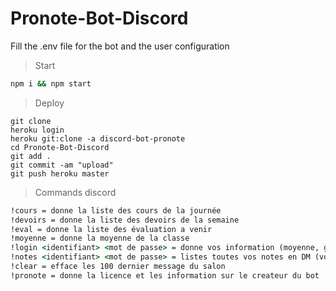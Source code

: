 # Pronote-Bot-Discord

Fill the .env file for the bot and the user configuration

> Start
```cmd
npm i && npm start
```

> Deploy

```
git clone 
heroku login
heroku git:clone -a discord-bot-pronote
cd Pronote-Bot-Discord
git add .
git commit -am "upload"
git push heroku master
```

> Commands discord

```cmd
!cours = donne la liste des cours de la journée
!devoirs = donne la liste des devoirs de la semaine
!eval = donne la liste des évaluation a venir
!moyenne = donne la moyenne de la classe
!login <identifiant> <mot de passe> = donne vos information (moyenne, groupe, etc...) (vos indentifiant pronote seront cacher)
!notes <identifiant> <mot de passe> = listes toutes vos notes en DM (vos indentifiant pronote seront cacher)
!clear = efface les 100 dernier message du salon
!pronote = donne la licence et les information sur le createur du bot
```
